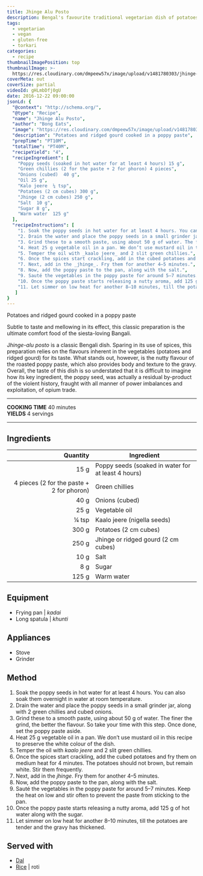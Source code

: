 ```yaml
---
title: Jhinge Alu Posto
description: Bengal's favourite traditional vegetarian dish of potatoes braised in poppy seed paste. Perfect for your afternoon siesta.
tags:
  - vegetarian
  - vegan
  - gluten-free
  - torkari
categories:
  - recipe
thumbnailImagePosition: top
thumbnailImage: >-
  https://res.cloudinary.com/dmpeew57x/image/upload/v1481780303/jhinge-alu-posto-thumbnail_tew7me.jpg
coverMeta: out
coverSize: partial
videoId: gHLmbDfj0gU
date: 2016-12-22 09:00:00
jsonLd: {
  "@context": "http://schema.org/",
  "@type": "Recipe",
  "name": "Jhinge Alu Posto",
  "author": "Bong Eats",
  "image": "https://res.cloudinary.com/dmpeew57x/image/upload/v1481780300/jhinge-alu-posto-thumbnail-small_qcfwl0.jpg",
  "description": "Potatoes and ridged gourd cooked in a poppy paste",
  "prepTime": "PT10M",
  "totalTime": "PT40M",
  "recipeYield": "4",
  "recipeIngredient": [
    "Poppy seeds (soaked in hot water for at least 4 hours) 15 g",
    "Green chillies (2 for the paste + 2 for phoron) 4 pieces",
    "Onions (cubed)  40 g",
    "Oil 25 g",
    "Kalo jeere  ¼ tsp",
    "Potatoes (2 cm cubes) 300 g",
    "Jhinge (2 cm cubes) 250 g",
    "Salt  10 g",
    "Sugar 8 g",
    "Warm water  125 g"
  ],
  "recipeInstructions": [
    "1. Soak the poppy seeds in hot water for at least 4 hours. You can also soak them overnight in water at room temperature.",
    "2. Drain the water and place the poppy seeds in a small grinder jar, along with 2 green chillies and cubed onions.",
    "3. Grind these to a smooth paste, using about 50 g of water. The finer the grind, the better the flavour. So take your time with this step. Once done, set the poppy paste aside.",
    "4. Heat 25 g vegetable oil in a pan. We don’t use mustard oil in this recipe.",
    "5. Temper the oil with _kaalo jeere_ and 2 slit green chillies.",
    "6. Once the spices start crackling, add in the cubed potatoes and fry them on medium heat for 4 minutes. The potatoes should not brown, but remain white. Stir them frequently.",
    "7. Next, add in the _jhinge_. Fry them for another 4–5 minutes.",
    "8. Now, add the poppy paste to the pan, along with the salt.",
    "9. Sauté the vegetables in the poppy paste for around 5–7 minutes. Keep the heat on low and stir often to prevent the paste from sticking to the pan.",
    "10. Once the poppy paste starts releasing a nutty aroma, add 125 g of hot water along with the sugar.",
    "11. Let simmer on low heat for another 8–10 minutes, till the potatoes are tender and the gravy has thickened."
   ]
}
---
```




<p class="post-byline">Potatoes and ridged gourd cooked in a poppy paste</p>

<p class="post-intro">Subtle to taste and mellowing in its effect, this classic preparation is the ultimate comfort food of the siesta-loving Bangali.</p>

<!-- more -->
<span class="dropcap">J</span>_hinge-alu posto_ is a classic Bengali dish. Sparing in its use of spices, this preparation relies on the flavours inherent in the vegetables (potatoes and ridged gourd) for its taste. What stands out, however, is the nutty flavour of the roasted poppy paste, which also provides body and texture to the gravy. Overall, the taste of this dish is so understated that it is difficult to imagine how its key ingredient, the poppy seed, was actually a residual by-product of the violent history, fraught with all manner of power imbalances and exploitation, of opium trade.</p>

***

**COOKING TIME** 40 minutes   
**YIELDS** 4 servings

***
## Ingredients
|                                  Quantity | Ingredient                                             |
|------------------------------------------:|--------------------------------------------------------|
|                                      15 g | Poppy seeds (soaked in water for at least 4 hours)     |
| 4 pieces (2 for the paste + 2 for phoron) | Green chillies                                         |
|                                      40 g | Onions (cubed)                                         |
|                                      25 g | Vegetable oil                                          |
|                                     ¼ tsp | Kaalo jeere (nigella seeds)                            |
|                                     300 g | Potatoes (2 cm cubes)                                  |
|                                     250 g | Jhinge or ridged gourd (2 cm cubes)                    |
|                                      10 g | Salt                                                   |
|                                       8 g | Sugar                                                  |
|                                     125 g | Warm water                                             |

## Equipment
- Frying pan | _kadai_
- Long spatula | _khunti_

## Appliances
- Stove
- Grinder

## Method
1. Soak the poppy seeds in hot water for at least 4 hours. You can also soak them overnight in water at room temperature.
2. Drain the water and place the poppy seeds in a small grinder jar, along with 2 green chillies and cubed onions.
3. Grind these to a smooth paste, using about 50 g of water. The finer the grind, the better the flavour. So take your time with this step. Once done, set the poppy paste aside.
4. Heat 25 g vegetable oil in a pan. We don’t use mustard oil in this recipe to preserve the white colour of the dish.
5. Temper the oil with _kaalo jeere_ and 2 slit green chillies.
6. Once the spices start crackling, add the cubed potatoes and fry them on medium heat for 4 minutes. The potatoes should not brown, but remain white. Stir them frequently.
7. Next, add in the _jhinge_. Fry them for another 4–5 minutes.
8. Now, add the poppy paste to the pan, along with the salt.
9. Sauté the vegetables in the poppy paste for around 5–7 minutes. Keep the heat on low and stir often to prevent the paste from sticking to the pan.
10. Once the poppy paste starts releasing a nutty aroma, add 125 g of hot water along with the sugar.
11. Let simmer on low heat for another 8–10 minutes, till the potatoes are tender and the gravy has thickened.

## Served with
- [Dal](/tags/dal/)
- [Rice](/how-to/cook-the-perfect-rice/) | roti
